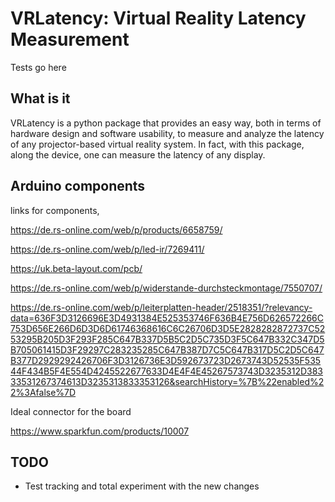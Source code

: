 # VRLatency: Virtual Reality Latency Measurement 
Tests go here

## What is it
VRLatency is a python package that provides an easy way, both in terms of hardware design and software usability, to measure and analyze the latency of any projector-based virtual reality system. In fact, with this package, along the device, one can measure the latency of any display.

## Arduino components

links for components,

https://de.rs-online.com/web/p/products/6658759/

https://de.rs-online.com/web/p/led-ir/7269411/

https://uk.beta-layout.com/pcb/

https://de.rs-online.com/web/p/widerstande-durchsteckmontage/7550707/

https://de.rs-online.com/web/p/leiterplatten-header/2518351/?relevancy-data=636F3D3126696E3D4931384E525353746F636B4E756D626572266C753D656E266D6D3D6D61746368616C6C26706D3D5E2828282872737C5253295B205D3F293F285C647B337D5B5C2D5C735D3F5C647B332C347D5B705061415D3F29297C283235285C647B387D7C5C647B317D5C2D5C647B377D2929292426706F3D3126736E3D592673723D2673743D52535F53544F434B5F4E554D4245522677633D4E4F4E45267573743D3235312D38333531267374613D3235313833353126&searchHistory=%7B%22enabled%22%3Afalse%7D

Ideal connector for the board

https://www.sparkfun.com/products/10007

## TODO
- Test tracking and total experiment with the new changes
